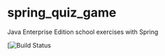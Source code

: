 # spring_quiz_game
Java Enterprise Edition school exercises with Spring

<!--- Travis CI build status banner -->
[![Build Status](https://travis-ci.org/perness/spring_quiz_game.svg?branch=master)